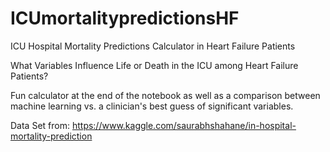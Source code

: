 # ICUmortalitypredictionsHF
ICU Hospital Mortality Predictions Calculator in Heart Failure Patients 

What Variables Influence Life or Death in the ICU among Heart Failure Patients?

Fun calculator at the end of the notebook as well as a comparison between machine learning vs. a clinician's best guess of significant variables.

Data Set from: https://www.kaggle.com/saurabhshahane/in-hospital-mortality-prediction
